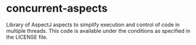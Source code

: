 concurrent-aspects
==================

Library of AspectJ aspects to simplify execution and control of code in multiple threads.
This code is available under the conditions as specified in the LICENSE	file.
